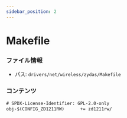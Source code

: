 ```yaml
---
sidebar_position: 2
---
```

# Makefile

### ファイル情報

- パス: `drivers/net/wireless/zydas/Makefile`

### コンテンツ

```txt
# SPDX-License-Identifier: GPL-2.0-only
obj-$(CONFIG_ZD1211RW)		+= zd1211rw/

```
